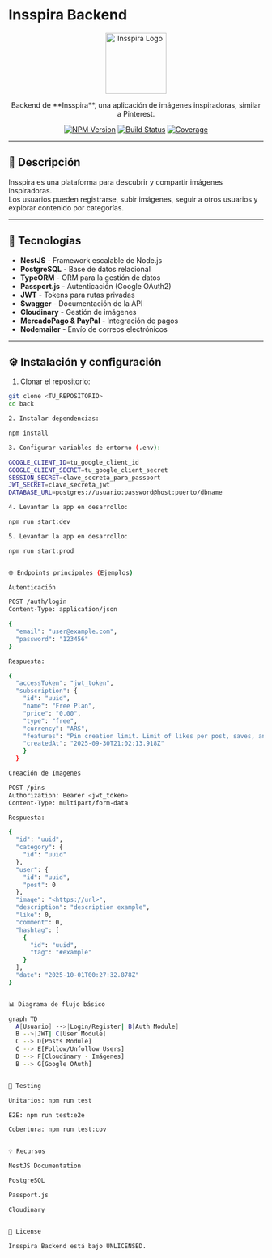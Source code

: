 # Insspira Backend

<p align="center">
  <img src="https://raw.githubusercontent.com/tu_usuario/Insspira/main/logo.png" width="120" alt="Insspira Logo"/>
</p>

<p align="center">
  Backend de **Insspira**, una aplicación de imágenes inspiradoras, similar a Pinterest.
</p>

<p align="center">
  <a href="https://www.npmjs.com/package/@nestjs/core"><img src="https://img.shields.io/npm/v/@nestjs/core.svg" alt="NPM Version"/></a>
  <a href="https://github.com/tu_usuario/Insspira/actions/workflows/nodejs.yml"><img src="https://img.shields.io/github/actions/workflow/status/tu_usuario/Insspira/nodejs.yml" alt="Build Status"/></a>
  <a href="https://codecov.io/gh/tu_usuario/Insspira"><img src="https://img.shields.io/codecov/c/github/tu_usuario/Insspira" alt="Coverage"/></a>
</p>

---

## 📝 Descripción

Insspira es una plataforma para descubrir y compartir imágenes inspiradoras.  
Los usuarios pueden registrarse, subir imágenes, seguir a otros usuarios y explorar contenido por categorías.

---

## 🚀 Tecnologías

- **NestJS** - Framework escalable de Node.js  
- **PostgreSQL** - Base de datos relacional  
- **TypeORM** - ORM para la gestión de datos  
- **Passport.js** - Autenticación (Google OAuth2)  
- **JWT** - Tokens para rutas privadas  
- **Swagger** - Documentación de la API  
- **Cloudinary** - Gestión de imágenes  
- **MercadoPago & PayPal** - Integración de pagos  
- **Nodemailer** - Envío de correos electrónicos  

---

## ⚙️ Instalación y configuración

1. Clonar el repositorio:

```bash
git clone <TU_REPOSITORIO>
cd back

2. Instalar dependencias:

npm install

3. Configurar variables de entorno (.env):

GOOGLE_CLIENT_ID=tu_google_client_id
GOOGLE_CLIENT_SECRET=tu_google_client_secret
SESSION_SECRET=clave_secreta_para_passport
JWT_SECRET=clave_secreta_jwt
DATABASE_URL=postgres://usuario:password@host:puerto/dbname

4. Levantar la app en desarrollo:

npm run start:dev

5. Levantar la app en desarrollo:

npm run start:prod


🌐 Endpoints principales (Ejemplos)

Autenticación

POST /auth/login
Content-Type: application/json

{
  "email": "user@example.com",
  "password": "123456"
}

Respuesta:

{
  "accessToken": "jwt_token",
  "subscription": {
    "id": "uuid",
    "name": "Free Plan",
    "price": "0.00",
    "type": "free",
    "currency": "ARS",
    "features": "Pin creation limit. Limit of likes per post, saves, and comments.",
    "createdAt": "2025-09-30T21:02:13.918Z"
    }
  }

Creación de Imagenes

POST /pins
Authorization: Bearer <jwt_token>
Content-Type: multipart/form-data

Respuesta:

{
  "id": "uuid",
  "category": {
    "id": "uuid"
  },
  "user": {
    "id": "uuid",
    "post": 0
  },
  "image": "<https://url>",
  "description": "description example",
  "like": 0,
  "comment": 0,
  "hashtag": [
    {
      "id": "uuid",
      "tag": "#example"
    }
  ],
  "date": "2025-10-01T00:27:32.878Z"
}


📊 Diagrama de flujo básico

graph TD
  A[Usuario] -->|Login/Register| B[Auth Module]
  B -->|JWT| C[User Module]
  C --> D[Posts Module]
  C --> E[Follow/Unfollow Users]
  D --> F[Cloudinary - Imágenes]
  B --> G[Google OAuth]


🧪 Testing

Unitarios: npm run test

E2E: npm run test:e2e

Cobertura: npm run test:cov


💡 Recursos

NestJS Documentation

PostgreSQL

Passport.js

Cloudinary


📄 License

Insspira Backend está bajo UNLICENSED.